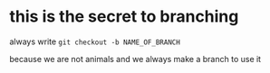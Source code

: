 # this is the secret to branching

always write `git checkout -b NAME_OF_BRANCH`

because we are not animals and we always make a branch to use it

